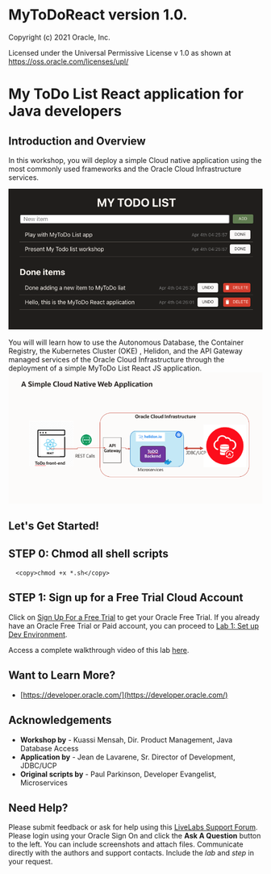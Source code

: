# MyToDoReact version 1.0.
Copyright (c) 2021 Oracle, Inc.

Licensed under the Universal Permissive License v 1.0 as shown at https://oss.oracle.com/licenses/upl/

# My ToDo List React application for Java developers
## Introduction and Overview

In this workshop, you will deploy a simple Cloud native application using the most commonly used frameworks and the Oracle Cloud Infrastructure services.

![](./images/Application.png " ")

You will will learn how to use the Autonomous Database, the Container Registry, the Kubernetes Cluster (OKE) , Helidon, and the API Gateway managed services of the Oracle Cloud Infrastructure through the deployment of a simple MyToDo List React JS application.
![](./images/architecture.png " ")

## Let's Get Started!

## **STEP 0**: Chmod all shell scripts

```
  <copy>chmod +x *.sh</copy>
```
## **STEP 1**: Sign up for a Free Trial Cloud Account
Click on [Sign Up For a Free Trial](?lab=sign-up-for-free-trial) to get your Oracle Free Trial. If you already have an Oracle Free Trial or Paid account, you can proceed to [Lab 1: Set up Dev Environment](?setup-dev-environment/README.md).

Access a complete walkthrough video of this lab [here](https://tinyurl.com/...).


## Want to Learn More?

* [https://developer.oracle.com/](https://developer.oracle.com/)

## Acknowledgements
* **Workshop by** - Kuassi Mensah, Dir. Product Management, Java Database Access
* **Application by** - Jean de Lavarene, Sr. Director of Development, JDBC/UCP
* **Original scripts by** - Paul Parkinson, Developer Evangelist, Microservices

## Need Help?
Please submit feedback or ask for help using this [LiveLabs Support Forum](https://community.oracle.com/tech/developers/categories/building-microservices-with-oracle-converged-database). Please login using your Oracle Sign On and click the **Ask A Question** button to the left.  You can include screenshots and attach files.  Communicate directly with the authors and support contacts.  Include the *lab* and *step* in your request.
